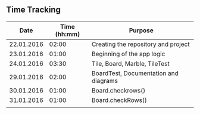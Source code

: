 ## Time Tracking

| Date          | Time (hh:mm)  | Purpose |
| -----         | ----          | ------- |
| 22.01.2016    | 02:00         | Creating the repository and project |
| 23.01.2016	  | 01:00			    | Beginning of the app logic |
| 24.01.2016	  | 03:30			    | Tile, Board, Marble, TileTest |
| 29.01.2016    | 02:00         | BoardTest, Documentation and diagrams |
| 30.01.2016    | 01:00         | Board.checkrows() |
| 31.01.2016    | 01:00         | Board.checkRows() |
||||
